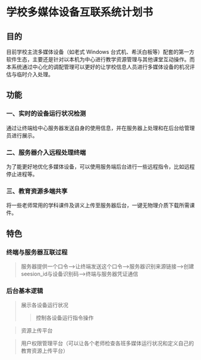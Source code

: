 # 学校多媒体设备互联系统计划书

## 目的

目前学校主流多媒体设备（如老式 Windows 台式机、希沃白板等）配套的第一方软件生态，主要还是针对以本机为中心进行教学资源管理与其他课堂互动操作。而本系统通过中心化的调配管理可以更好的让学校信息人员进行多媒体设备的机况评估与临时介入处理。

## 功能

### 一、实时的设备运行状况检测

通过让终端给中心服务器发送自身的使用信息，并在服务器上处理和在后台给管理员进行展示。

### 二、服务器介入远程处理终端

为了能更好地优化多媒体设备，可以使用服务端后台进行一些远程指令，比如远程停止进程等。

### 三、教育资源多端共享

将一些老师常用的学科课件及讲义上传至服务器后台，一键无物理介质下载所需课件。

## 特色

### 终端与服务器互联过程

>服务器提供一个口令-->让终端发送这个口令-->服务器识别来源链接-->创建seesion_id与设备识别码-->终端与服务器凭证通信

### 后台基本逻辑

>展示各设备运行状况
>>控制各设备运行指令操作

>资源上传平台

>用户权限管理平台（可以让各个老师检查各班多媒体运行状况和定义自己的教育资源上传平台）